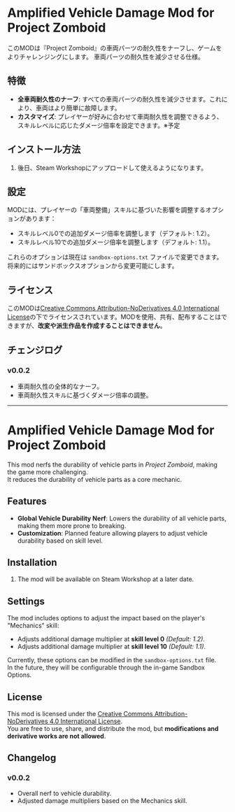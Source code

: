 # Amplified Vehicle Damage Mod for Project Zomboid

このMODは『Project Zomboid』の車両パーツの耐久性をナーフし、ゲームをよりチャレンジングにします。
車両パーツの耐久性を減少させる仕様。

## 特徴

- **全車両耐久性のナーフ**: すべての車両パーツの耐久性を減少させます。これにより、車両はより簡単に故障します。
- **カスタマイズ**: プレイヤーが好みに合わせて車両耐久性を調整できるよう、スキルレベルに応じたダメージ倍率を設定できます。※予定

## インストール方法

1. 後日、Steam Workshopにアップロードして使えるようになります。

## 設定

MODには、プレイヤーの「車両整備」スキルに基づいた影響を調整するオプションがあります：

- スキルレベル0での追加ダメージ倍率を調整します（デフォルト: 1.2）。
- スキルレベル10での追加ダメージ倍率を調整します（デフォルト: 1.1）。

これらのオプションは現在は `sandbox-options.txt` ファイルで変更できます。
将来的にはサンドボックスオプションから変更可能にします。

## ライセンス

このMODは[Creative Commons Attribution-NoDerivatives 4.0 International License](https://creativecommons.org/licenses/by-nd/4.0/)の下でライセンスされています。MODを使用、共有、配布することはできますが、**改変や派生作品を作成することはできません**。


## チェンジログ

### v0.0.2
- 車両耐久性の全体的なナーフ。
- 車両耐久性スキルに基づくダメージ倍率の調整。

---

# Amplified Vehicle Damage Mod for Project Zomboid

This mod nerfs the durability of vehicle parts in *Project Zomboid*, making the game more challenging.  
It reduces the durability of vehicle parts as a core mechanic.  

## Features  

- **Global Vehicle Durability Nerf**: Lowers the durability of all vehicle parts, making them more prone to breaking.  
- **Customization**: Planned feature allowing players to adjust vehicle durability based on skill level.  

## Installation  

1. The mod will be available on Steam Workshop at a later date.  

## Settings  

The mod includes options to adjust the impact based on the player's "Mechanics" skill:  

- Adjusts additional damage multiplier at **skill level 0** *(Default: 1.2)*.  
- Adjusts additional damage multiplier at **skill level 10** *(Default: 1.1)*.  

Currently, these options can be modified in the `sandbox-options.txt` file.  
In the future, they will be configurable through the in-game Sandbox Options.  

## License  

This mod is licensed under the [Creative Commons Attribution-NoDerivatives 4.0 International License](https://creativecommons.org/licenses/by-nd/4.0/).  
You are free to use, share, and distribute the mod, but **modifications and derivative works are not allowed**.  

## Changelog  

### v0.0.2  
- Overall nerf to vehicle durability.  
- Adjusted damage multipliers based on the Mechanics skill.  
